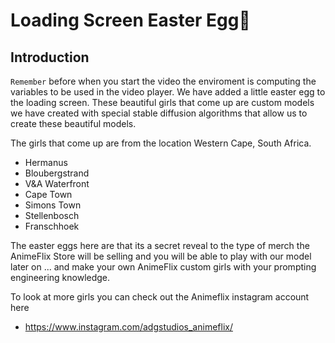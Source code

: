 # Loading Screen Easter Egg🥚

## Introduction

`Remember` before when you start the video the enviroment is computing the variables to be used in the video player. We have added a little easter egg to the loading screen. These beautiful girls that come up are custom models we have created with special stable diffusion algorithms that allow us to create these beautiful models.

The girls that come up are from the location Western Cape, South Africa.

- Hermanus
- Bloubergstrand
- V&A Waterfront
- Cape Town
- Simons Town
- Stellenbosch
- Franschhoek

The easter eggs here are that its a secret reveal to the type of merch the AnimeFlix Store will be selling and you will be able to play with our model later on ... and make your own AnimeFlix custom girls with your prompting engineering knowledge.

To look at more girls you can check out the Animeflix instagram account here

- https://www.instagram.com/adgstudios_animeflix/
